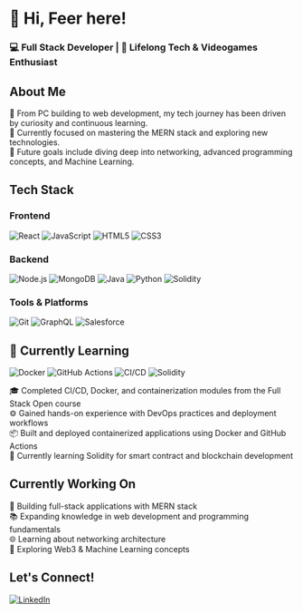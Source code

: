# 👋 Hi, Feer here!

### 💻 Full Stack Developer | 🌱 Lifelong Tech & Videogames Enthusiast

## About Me
🚀 From PC building to web development, my tech journey has been driven by curiosity and continuous learning.  
🎯 Currently focused on mastering the MERN stack and exploring new technologies.  
🔭 Future goals include diving deep into networking, advanced programming concepts, and Machine Learning.

## Tech Stack
### Frontend
![React](https://img.shields.io/badge/-React-61DAFB?logo=react&logoColor=white&style=flat)
![JavaScript](https://img.shields.io/badge/-JavaScript-F7DF1E?logo=javascript&logoColor=black&style=flat)
![HTML5](https://img.shields.io/badge/-HTML5-E34F26?logo=html5&logoColor=white&style=flat)
![CSS3](https://img.shields.io/badge/-CSS3-1572B6?logo=css3&logoColor=white&style=flat)

### Backend
![Node.js](https://img.shields.io/badge/-Node.js-339933?logo=node.js&logoColor=white&style=flat)
![MongoDB](https://img.shields.io/badge/-MongoDB-47A248?logo=mongodb&logoColor=white&style=flat)
![Java](https://img.shields.io/badge/-Java-007396?logo=java&logoColor=white&style=flat)
![Python](https://img.shields.io/badge/-Python-3776AB?logo=python&logoColor=white&style=flat)
![Solidity](https://img.shields.io/badge/-Solidity-363636?logo=solidity&logoColor=white&style=flat)

### Tools & Platforms
![Git](https://img.shields.io/badge/-Git-F05032?logo=git&logoColor=white&style=flat)
![GraphQL](https://img.shields.io/badge/-GraphQL-E10098?logo=graphql&logoColor=white&style=flat)
![Salesforce](https://img.shields.io/badge/-Salesforce-00A1E0?logo=salesforce&logoColor=white&style=flat)

## 🧠 Currently Learning
![Docker](https://img.shields.io/badge/-Docker-2496ED?logo=docker&logoColor=white&style=flat)
![GitHub Actions](https://img.shields.io/badge/-GitHub%20Actions-2088FF?logo=github-actions&logoColor=white&style=flat)
![CI/CD](https://img.shields.io/badge/-CI%2FCD-0A0A0A?logo=github&logoColor=white&style=flat)
![Solidity](https://img.shields.io/badge/-Solidity-363636?logo=solidity&logoColor=white&style=flat)

🎓 Completed CI/CD, Docker, and containerization modules from the Full Stack Open course  
⚙️ Gained hands-on experience with DevOps practices and deployment workflows  
📦 Built and deployed containerized applications using Docker and GitHub Actions  
📜 Currently learning Solidity for smart contract and blockchain development

## Currently Working On
🔨 Building full-stack applications with MERN stack  
📚 Expanding knowledge in web development and programming fundamentals  
🌐 Learning about networking architecture  
🤖 Exploring Web3 & Machine Learning concepts

## Let's Connect!
[![LinkedIn](https://img.shields.io/badge/-LinkedIn-0A66C2?logo=linkedin&logoColor=white&style=flat)](https://www.linkedin.com/in/fernando-verdus-martinez/)
